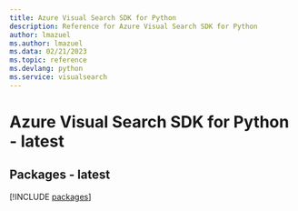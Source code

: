```yaml
---
title: Azure Visual Search SDK for Python
description: Reference for Azure Visual Search SDK for Python
author: lmazuel
ms.author: lmazuel
ms.data: 02/21/2023
ms.topic: reference
ms.devlang: python
ms.service: visualsearch
---
```

# Azure Visual Search SDK for Python - latest
## Packages - latest
[!INCLUDE [packages](visual-search-index.md)]